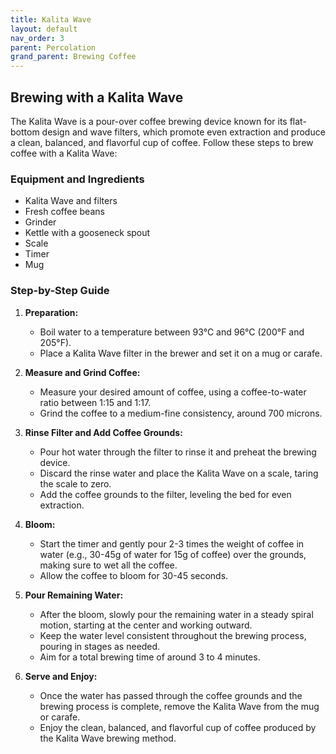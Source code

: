 ```yaml
---
title: Kalita Wave
layout: default
nav_order: 3
parent: Percolation
grand_parent: Brewing Coffee
---
```


## Brewing with a Kalita Wave

The Kalita Wave is a pour-over coffee brewing device known for its flat-bottom design and wave filters, which promote even extraction and produce a clean, balanced, and flavorful cup of coffee. Follow these steps to brew coffee with a Kalita Wave:

### Equipment and Ingredients

- Kalita Wave and filters
- Fresh coffee beans
- Grinder
- Kettle with a gooseneck spout
- Scale
- Timer
- Mug

### Step-by-Step Guide

1. **Preparation:**
   - Boil water to a temperature between 93°C and 96°C (200°F and 205°F).
   - Place a Kalita Wave filter in the brewer and set it on a mug or carafe.

2. **Measure and Grind Coffee:**
   - Measure your desired amount of coffee, using a coffee-to-water ratio between 1:15 and 1:17.
   - Grind the coffee to a medium-fine consistency, around 700 microns.

3. **Rinse Filter and Add Coffee Grounds:**
   - Pour hot water through the filter to rinse it and preheat the brewing device.
   - Discard the rinse water and place the Kalita Wave on a scale, taring the scale to zero.
   - Add the coffee grounds to the filter, leveling the bed for even extraction.

4. **Bloom:**
   - Start the timer and gently pour 2-3 times the weight of coffee in water (e.g., 30-45g of water for 15g of coffee) over the grounds, making sure to wet all the coffee.
   - Allow the coffee to bloom for 30-45 seconds.

5. **Pour Remaining Water:**
   - After the bloom, slowly pour the remaining water in a steady spiral motion, starting at the center and working outward.
   - Keep the water level consistent throughout the brewing process, pouring in stages as needed.
   - Aim for a total brewing time of around 3 to 4 minutes.

6. **Serve and Enjoy:**
   - Once the water has passed through the coffee grounds and the brewing process is complete, remove the Kalita Wave from the mug or carafe.
   - Enjoy the clean, balanced, and flavorful cup of coffee produced by the Kalita Wave brewing method.

